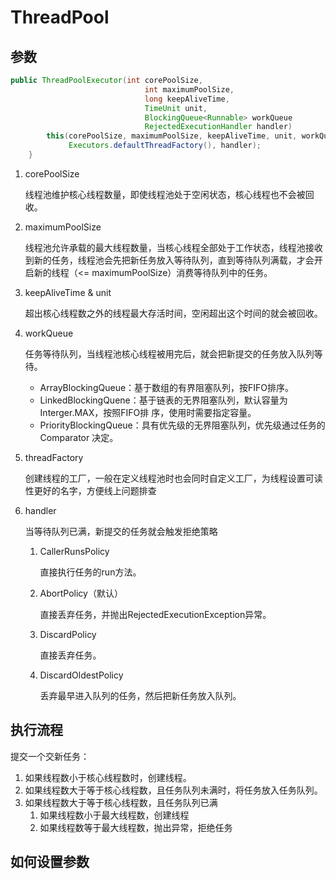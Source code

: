 # ThreadPool

## 参数

```java
public ThreadPoolExecutor(int corePoolSize,
                              int maximumPoolSize,
                              long keepAliveTime,
                              TimeUnit unit,
                              BlockingQueue<Runnable> workQueue
                              RejectedExecutionHandler handler) 
        this(corePoolSize, maximumPoolSize, keepAliveTime, unit, workQueue
             Executors.defaultThreadFactory(), handler);
    }
```

1. corePoolSize

   线程池维护核心线程数量，即使线程池处于空闲状态，核心线程也不会被回收。
2. maximumPoolSize

   线程池允许承载的最大线程数量，当核心线程全部处于工作状态，线程池接收到新的任务，线程池会先把新任务放入等待队列，直到等待队列满载，才会开启新的线程（<= maximumPoolSize）消费等待队列中的任务。
3. keepAliveTime & unit

   超出核心线程数之外的线程最大存活时间，空闲超出这个时间的就会被回收。
4. workQueue

   任务等待队列，当线程池核心线程被用完后，就会把新提交的任务放入队列等待。

   - ArrayBlockingQueue：基于数组的有界阻塞队列，按FIFO排序。
   - LinkedBlockingQuene：基于链表的无界阻塞队列，默认容量为Interger.MAX，按照FIFO排
     序，使用时需要指定容量。
   - PriorityBlockingQueue：具有优先级的无界阻塞队列，优先级通过任务的 Comparator 决定。
5. threadFactory

   创建线程的工厂，一般在定义线程池时也会同时自定义工厂，为线程设置可读性更好的名字，方便线上问题排查
6. handler

   当等待队列已满，新提交的任务就会触发拒绝策略

   1. CallerRunsPolicy

      直接执行任务的run方法。
   2. AbortPolicy（默认）

      直接丢弃任务，并抛出RejectedExecutionException异常。
   3. DiscardPolicy

      直接丢弃任务。
   4. DiscardOldestPolicy

      丢弃最早进入队列的任务，然后把新任务放入队列。

## 执行流程

提交一个交新任务：

1. 如果线程数小于核心线程数时，创建线程。
2. 如果线程数大于等于核心线程数，且任务队列未满时，将任务放入任务队列。
3. 如果线程数大于等于核心线程数，且任务队列已满
   1. 如果线程数小于最大线程数，创建线程
   2. 如果线程数等于最大线程数，抛出异常，拒绝任务

## 如何设置参数
